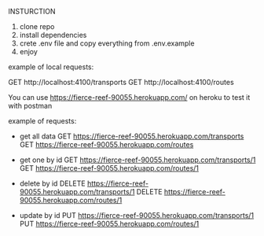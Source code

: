 
INSTURCTION
1. clone repo
2. install dependencies
3. crete .env file and copy everything from .env.example
4. enjoy

example of local requests:

GET http://localhost:4100/transports
GET http://localhost:4100/routes


You can use https://fierce-reef-90055.herokuapp.com/ on heroku to test it with postman

example of requests:

- get all data
GET https://fierce-reef-90055.herokuapp.com/transports
GET https://fierce-reef-90055.herokuapp.com/routes

- get one by id
GET https://fierce-reef-90055.herokuapp.com/transports/1
GET https://fierce-reef-90055.herokuapp.com/routes/1

- delete by id
DELETE https://fierce-reef-90055.herokuapp.com/transports/1
DELETE https://fierce-reef-90055.herokuapp.com/routes/1

- update by id
PUT https://fierce-reef-90055.herokuapp.com/transports/1
PUT https://fierce-reef-90055.herokuapp.com/routes/1
